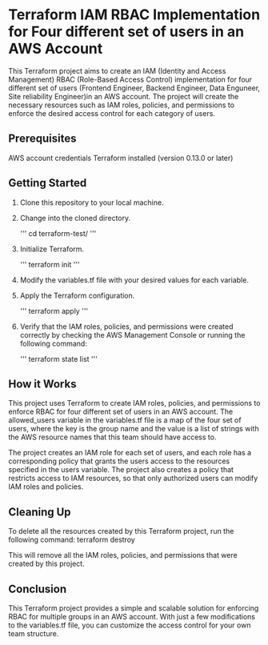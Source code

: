# Terraform IAM RBAC Implementation for Four different set of users in an AWS Account

This Terraform project aims to create an IAM (Identity and Access Management) RBAC (Role-Based Access Control) implementation for four different set of users (Frontend Engineer, Backend Engineer, Data Enguneer, Site reliability Engineer)in an AWS account. The project will create the necessary resources such as IAM roles, policies, and permissions to enforce the desired access control for each category of users.

## Prerequisites
AWS account credentials
Terraform installed (version 0.13.0 or later)

## Getting Started

1. Clone this repository to your local machine.

2. Change into the cloned directory.

    '''
    cd terraform-test/
    '''

3. Initialize Terraform.

    '''
    terraform init
    '''

4. Modify the variables.tf file with your desired values for each variable.

5. Apply the Terraform configuration.

    '''
    terraform apply
    '''

7. Verify that the IAM roles, policies, and permissions were created correctly by checking the AWS Management Console or running the following command:

    '''
    terraform state list
    '''
## How it Works

This project uses Terraform to create IAM roles, policies, and permissions to enforce RBAC for four different set of users in an AWS account. The allowed_users variable in the variables.tf file is a map of the four set of users, where the key is the group name and the value is a list of strings with the AWS resource names that this team should have access to.

The project creates an IAM role for each set of users, and each role has a corresponding policy that grants the users access to the resources specified in the users variable. The project also creates a policy that restricts access to IAM resources, so that only authorized users can modify IAM roles and policies.


## Cleaning Up

To delete all the resources created by this Terraform project, run the following command:
terraform destroy

This will remove all the IAM roles, policies, and permissions that were created by this project.

## Conclusion
This Terraform project provides a simple and scalable solution for enforcing RBAC for multiple groups in an AWS account. With just a few modifications to the variables.tf file, you can customize the access control for your own team structure.